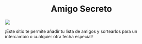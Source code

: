 <h1 align="center"> Amigo Secreto </h1>
<p align="left">
  <img src="https://img.shields.io/badge/Version%201.0-green">
</p>

¡Este sitio te permite añadir tu lista de amigos y sortearlos para un intercambio o cualquier otra fecha especial!
